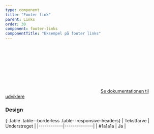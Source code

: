 ```yaml
---
type: component
title: "Footer link"
parent: Links
order: 30
component: footer-links
componentTitle: "Eksempel på footer links"
---
```


<a href="/kode/typografi/links/#footer-link"><svg class="icon-svg inline-svg mr-2" focusable="false" aria-hidden="true"><use xlink:href="#code-tags"></use></svg>Se dokumentationen til udviklere</a>

### Design

{:.table .table--borderless .table--responsive-headers}
| Tekstfarve | Understreget |
|------------|--------------|
| #1a1a1a    | Ja           |
